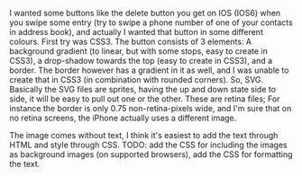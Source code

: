 I wanted some buttons like the delete button you get on IOS (IOS6) when you swipe some entry (try to swipe a phone number of one of your contacts in address book), and actually I wanted that button in some different colours. First try was CSS3. The button consists of 3 elements: A background gradient (to linear, but with some stops, easy to create in CSS3), a drop-shadow towards the top (easy to create in CSS3), and a border. The border however has a gradient in it as well, and I was unable to create that in CSS3 (in combination with rounded corners). So, SVG. Basically the SVG files are sprites, having the up and down state side to side, it will be easy to pull out one or the other. These are retina files; For instance the border is only 0.75 non-retina-pixels wide, and I'm sure that on no retina screens, the iPhone actually uses a different image.

The image comes without text, I think it's easiest to add the text through HTML and style through CSS. TODO: add the CSS for including the images as background images (on supported browsers), add the CSS for formatting the text.
